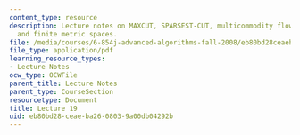 ```yaml
---
content_type: resource
description: Lecture notes on MAXCUT, SPARSEST-CUT, multicommodity flows, metrics,
  and finite metric spaces.
file: /media/courses/6-854j-advanced-algorithms-fall-2008/eb80bd28ceaeba2608039a00db04292b_lec19.pdf
file_type: application/pdf
learning_resource_types:
- Lecture Notes
ocw_type: OCWFile
parent_title: Lecture Notes
parent_type: CourseSection
resourcetype: Document
title: Lecture 19
uid: eb80bd28-ceae-ba26-0803-9a00db04292b
---
```

